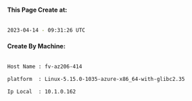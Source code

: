 
   
#### This Page Create at:

```bash

2023-04-14 - 09:31:26 UTC

```

#### Create By Machine:

```bash

Host Name : fv-az206-414

platform  : Linux-5.15.0-1035-azure-x86_64-with-glibc2.35

Ip Local  : 10.1.0.162

```

